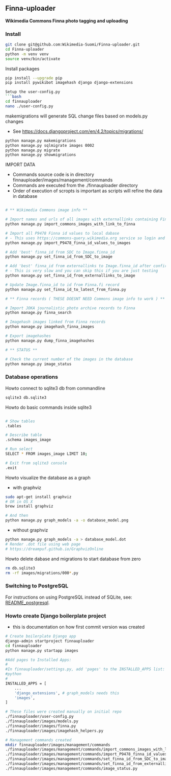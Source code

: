 ## Finna-uploader
**Wikimedia Commons Finna photo tagging and uploading**

### Install

```bash
git clone git@github.com:Wikimedia-Suomi/Finna-uploader.git
cd Finna-uploader
python -m venv venv
source venv/bin/activate
```
Install packages
```bash
pip install --upgrade pip
pip install pywikibot imagehash django django-extensions

Setup the user-config.py
```bash
cd finnauploader
nano ./user-config.py
```

makemigrations will generate SQL change files based on models.py changes
- See https://docs.djangoproject.com/en/4.2/topics/migrations/
```bash
python manage.py makemigrations
python manage.py sqlmigrate images 0002
python manage.py migrate
python manage.py showmigrations
```

IMPORT DATA
- Commands source code is in directory finnauploader/images/management/commands
- Commands are executed from the ./finnauploader directory
- Order of execution of scropts is important as scripts will refine the data in database


```bash

# ** Wikimedia Commons image info **

# Import names and urls of all images with externallinks containing Finna_id to local database
python manage.py import_commons_images_with_link_to_finna

# Import all P9478 Finna id values to local dabase 
# - This uses https://commons-query.wikimedia.org service so login and OAUTH needs to be working
python manage.py import_P9478_finna_id_values_to_images

# Add 'best' finna_id from SDC to Image.finna_id 
python manage.py set_finna_id_from_SDC_to_image

# Add 'best' finna_id from externallinks to Image.finna_id after confirming it using imagehash 
# - This is very slow and you can skip this if you are just testing
python manage.py set_finna_id_from_externallinks_to_image

# Update Image.finna_id to id from Finna.fi record
python manage.py set_finna_id_to_latest_from_finna.py

# ** Finna records ( THESE DOESNT NEED Commons image info to work ) **

# Import JOKA journalistic photo archive records to Finna
python manage.py finna_search

# Imagehash images linked from Finna records
python manage.py imagehash_finna_images

# Export imagehashes
python manage.py dump_finna_imagehashes

# ** STATUS **

# Check the current number of the images in the database
python manage.py image_status
```
### Database operations
Howto connect to sqlite3 db from commandline

```bash
sqlite3 db.sqlite3 
```

Howto do basic commands inside sqlite3
```bash

# Show tables
.tables

# Describe table 
.schema images_image

# Run select 
SELECT * FROM images_image LIMIT 10;

# Exit from sqlite3 console
.exit
```

Howto visualize the database as a graph 

- with graphviz
```bash
sudo apt-get install graphviz
# OR in OS X
brew install graphviz

# And then
python manage.py graph_models -a -o database_model.png
```

- without graphviz
```bash
python manage.py graph_models -a > database_model.dot
# Render .dot file using web page
# https://dreampuf.github.io/GraphvizOnline
```

Howto delete dabase and migrations to start database from zero
```bash
rm db.sqlite3
rm -rf images/migrations/000*.py
```

### Switching to PostgreSQL
For instructions on using PostgreSQL instead of SQLite, see: [README_postgresql](README_postgresql).

### Howto create Django boilerplate project 
- this is documentation on how first commit version was created

```bash
# Create boilerplate Django app
django-admin startproject finnauploader
cd finnauploader
python manage.py startapp images

#Add pages to Installed Apps:
#
#In finnauploader/settings.py, add 'pages' to the INSTALLED_APPS list:
#python
#
INSTALLED_APPS = [
    ...
    'django_extensions', # graph_models needs this
    'images',
]

# These files were created manually on initial repo
./finnauploader/user-config.py
./finnauploader/images/models.py 
./finnauploader/images/finna.py 
./finnauploader/images/imagehash_helpers.py 

# Management commands created
mkdir finnauploader/images/management/commands 
./finnauploader/images/management/commands/import_commons_images_with_link_to_finna.py
./finnauploader/images/management/commands/import_P9478_finna_id_values_to_images.py
./finnauploader/images/management/commands/set_finna_id_from_SDC_to_image.py
./finnauploader/images/management/commands/set_finna_id_from_externallinks_to_image.py
./finnauploader/images/management/commands/image_status.py

```

